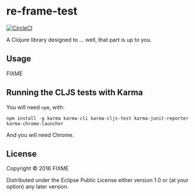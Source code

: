 # re-frame-test

[![CircleCI](https://circleci.com/gh/Day8/re-frame-test.svg?style=svg)](https://circleci.com/gh/Day8/re-frame-test)

A Clojure library designed to ... well, that part is up to you.


## Usage

FIXME


## Running the CLJS tests with Karma

You will need `npm`, with:

    npm install -g karma karma-cli karma-cljs-test karma-junit-reporter karma-chrome-launcher

And you will need Chrome.


## License

Copyright © 2016 FIXME

Distributed under the Eclipse Public License either version 1.0 or (at
your option) any later version.
